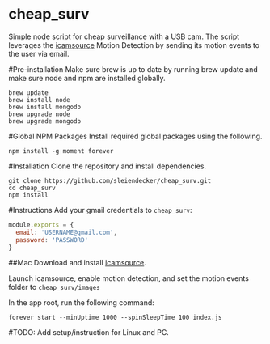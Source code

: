 # cheap_surv
Simple node script for cheap surveillance with a USB cam. The script leverages the [icamsource](http://skjm.com/icam/support.php "icamsource's") Motion Detection by sending its motion events to the user via email.

#Pre-installation
Make sure brew is up to date by running brew update and make sure node and npm are installed globally.

```
brew update
brew install node
brew install mongodb
brew upgrade node
brew upgrade mongodb
```
#Global NPM Packages
Install required global packages using the following.
```
npm install -g moment forever
```

#Installation
Clone the repository and install dependencies.
```
git clone https://github.com/sleiendecker/cheap_surv.git
cd cheap_surv
npm install
```
#Instructions
Add your gmail credentials to `cheap_surv`:
```javascript
module.exports = {
  email: 'USERNAME@gmail.com',
  password: 'PASSWORD'
}
```
##Mac
Download and install [icamsource](https://itunes.apple.com/us/app/icam-webcam-video-streaming/id296273730?mt=8&uo=4&at=11lcfp "icamsource").

Launch icamsource, enable motion detection, and set the motion events folder to `cheap_surv/images`

In the app root, run the following command:
```
forever start --minUptime 1000 --spinSleepTime 100 index.js
```

#TODO:
Add setup/instruction for Linux and PC.


